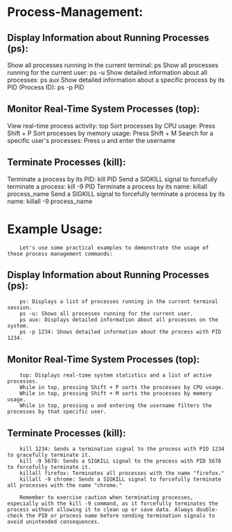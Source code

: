 # Process-Management:

## Display Information about Running Processes (ps):

Show all processes running in the current terminal: ps
Show all processes running for the current user: ps -u
Show detailed information about all processes: ps aux
Show detailed information about a specific process by its PID (Process ID): ps -p PID

## Monitor Real-Time System Processes (top):

View real-time process activity: top
Sort processes by CPU usage: Press Shift + P
Sort processes by memory usage: Press Shift + M
Search for a specific user's processes: Press u and enter the username

## Terminate Processes (kill):

Terminate a process by its PID: kill PID
Send a SIGKILL signal to forcefully terminate a process: kill -9 PID
Terminate a process by its name: killall process_name
Send a SIGKILL signal to forcefully terminate a process by its name: killall -9 process_name


#		Example Usage:
		
		Let's use some practical examples to demonstrate the usage of these process management commands:
		
##		Display Information about Running Processes (ps):
		
		ps: Displays a list of processes running in the current terminal session.
		ps -u: Shows all processes running for the current user.
		ps aux: Displays detailed information about all processes on the system.
		ps -p 1234: Shows detailed information about the process with PID 1234.
		
##		Monitor Real-Time System Processes (top):
		
		top: Displays real-time system statistics and a list of active processes.
		While in top, pressing Shift + P sorts the processes by CPU usage.
		While in top, pressing Shift + M sorts the processes by memory usage.
		While in top, pressing u and entering the username filters the processes by that specific user.
		
##		Terminate Processes (kill):
		
		kill 1234: Sends a termination signal to the process with PID 1234 to gracefully terminate it.
		kill -9 5678: Sends a SIGKILL signal to the process with PID 5678 to forcefully terminate it.
		killall firefox: Terminates all processes with the name "firefox."
		killall -9 chrome: Sends a SIGKILL signal to forcefully terminate all processes with the name "chrome."
		
		Remember to exercise caution when terminating processes, especially with the kill -9 command, as it forcefully terminates the process without allowing it to clean up or save data. Always double-check the PID or process name before sending termination signals to avoid unintended consequences.